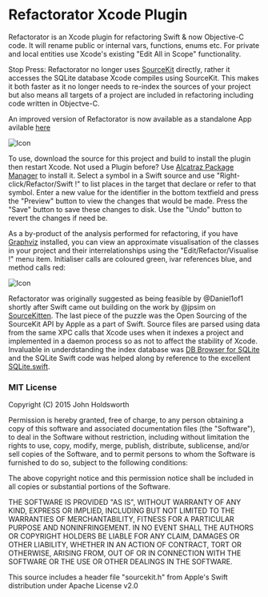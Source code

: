 # Refactorator Xcode Plugin

Refactorator is an Xcode plugin for refactoring Swift & now Objective-C code. It will
rename public or internal vars, functions, enums etc. For private and local entities
use Xcode's existing "Edit All in Scope" functionality.

Stop Press: Refactorator no longer uses [SourceKit](http://www.jpsim.com/uncovering-sourcekit/) directly,
rather it accesses the SQLite database Xcode compiles using SourceKit. This makes it both faster as it
no longer needs to re-index the sources of your project but also means all targets of a project are
included in refactoring including code written in Objectve-C.

An improved version of Refactorator is now available as a standalone App avilable [here](https://github.com/johnno1962/RefactoratorApp)

![Icon](http://injectionforxcode.johnholdsworth.com/refactorator.png)

To use, download the source for this project and build to install the plugin
then restart Xcode. Not used a Plugin before? Use [Alcatraz Package Manager](http://alcatraz.io/)
to install it. Select a symbol in a Swift source and use "Right-click/Refactor/Swift !"
to list places in the target that declare or refer to that symbol.
Enter a new value for the identifier in the bottom textfield and press
the "Preview" button to view the changes that would be made.
Press the "Save" button to save these changes to disk. Use the
"Undo" button to revert the changes if need be.

As a by-product of the analysis performed for refactoring, if you have 
[Graphviz](http://www.graphviz.org/) installed, you can view an approximate
visualisation of the classes in your project and their interrelationships
using the "Edit/Refactor/Visualise !" menu item. Initialiser calls are
coloured green, ivar references blue, and method calls red:

![Icon](http://injectionforxcode.johnholdsworth.com/visualiser.png)

Refactorator was originally suggested as being feasible by @Daniel1of1 shortly after
Swift came out building on the work by @jpsim on [SourceKitten](https://github.com/jpsim/SourceKitten).
The last piece of the puzzle was the Open Sourcing of the SourceKit API by Apple as a part of Swift.
Source files are parsed using data from the same XPC calls that Xcode uses when it indexes
a project and implemented in a daemon process so as not to affect the stability of Xcode.
Invaluable in underdstanding the index database was [DB Browser for SQLite](http://sqlitebrowser.org/) 
and the SQLite Swift code was helped along by reference to the excellent [SQLite.swift](https://github.com/stephencelis/SQLite.swift).

### MIT License

Copyright (C) 2015 John Holdsworth

Permission is hereby granted, free of charge, to any person obtaining a copy of this software and associated 
documentation files (the "Software"), to deal in the Software without restriction, including without limitation 
the rights to use, copy, modify, merge, publish, distribute, sublicense, and/or sell copies of the Software, 
and to permit persons to whom the Software is furnished to do so, subject to the following conditions:

The above copyright notice and this permission notice shall be included in all copies or substantial 
portions of the Software.

THE SOFTWARE IS PROVIDED "AS IS", WITHOUT WARRANTY OF ANY KIND, EXPRESS OR IMPLIED, INCLUDING BUT NOT 
LIMITED TO THE WARRANTIES OF MERCHANTABILITY, FITNESS FOR A PARTICULAR PURPOSE AND NONINFRINGEMENT. 
IN NO EVENT SHALL THE AUTHORS OR COPYRIGHT HOLDERS BE LIABLE FOR ANY CLAIM, DAMAGES OR OTHER LIABILITY, 
WHETHER IN AN ACTION OF CONTRACT, TORT OR OTHERWISE, ARISING FROM, OUT OF OR IN CONNECTION WITH THE 
SOFTWARE OR THE USE OR OTHER DEALINGS IN THE SOFTWARE.

This source includes a header file "sourcekit.h" from Apple's Swift distribution under Apache License v2.0
